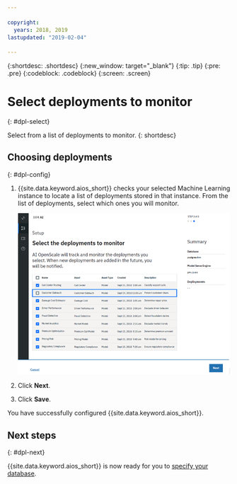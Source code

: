 ```yaml
---

copyright:
  years: 2018, 2019
lastupdated: "2019-02-04"

---
```


{:shortdesc: .shortdesc}
{:new_window: target="_blank"}
{:tip: .tip}
{:pre: .pre}
{:codeblock: .codeblock}
{:screen: .screen}

# Select deployments to monitor
{: #dpl-select}

Select from a list of deployments to monitor.
{: shortdesc}

## Choosing deployments
{: #dpl-config}

1.  {{site.data.keyword.aios_short}} checks your selected Machine Learning instance to locate a list of deployments stored in that instance. From the list of deployments, select which ones you will monitor.

    ![Select deployments](images/gs-config-deploy.png)

1.  Click **Next**.
1.  Click **Save**.

You have successfully configured {{site.data.keyword.aios_short}}.

## Next steps
{: #dpl-next}

{{site.data.keyword.aios_short}} is now ready for you to [specify your database](/docs/services/ai-openscale-icp/connect-db.html).

